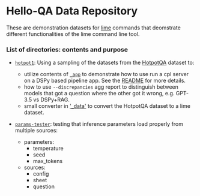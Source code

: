 # Hello-QA Data Repository

These are demonstration datasets for [lime](https://github.com/sutt/lime) commands that deomstrate different functionalities of the lime command line tool.

### List of directories: contents and purpose

- [`hotpot1`](./hotpot1): Using a sampling of the datasets from the [HotpotQA](https://hotpotqa.github.io/) dataset to:
  - utilize contents of [`_app`](./hotpot1/_app) to demonstrate how to use run a cpl server on a DSPy based pipeline app. See the [README](./hotpot1/_app/readme.md) for more details.
  - how to use `--discrepancies` agg report to distinguish between models that got a question where the other got it wrong, e.g. GPT-3.5 vs DSPy+RAG.
  - small converter in ['_data'](./hotpot1/_data) to convert the HotpotQA dataset to a lime dataset.

- [`params-tester`](./params-tester/): testing that inference parameters load properly from multiple sources:
   - parameters:
     - temperature
     - seed
     - max_tokens
   - sources:
     - config
     - sheet
     - question